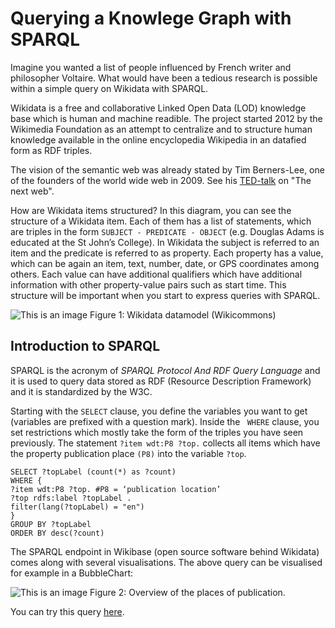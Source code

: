# Querying a Knowlege Graph with SPARQL

Imagine you wanted a list of people influenced by French writer and philosopher Voltaire. What would have been a tedious research is possible within a simple query on Wikidata with SPARQL.

Wikidata is a free and collaborative Linked Open Data (LOD) knowledge base which is human and machine readible. The project started 2012 by the Wikimedia Foundation as an attempt to centralize and to structure human knowledge available in the online encyclopedia Wikipedia in an datafied form as RDF triples. 

The vision of the semantic web was already stated by Tim Berners-Lee, one of the founders of the world wide web in 2009. See his [TED-talk](https://www.youtube.com/watch?v=OM6XIICm_qo) on "The next web".

How are Wikidata items structured?  In this diagram, you can see the structure of a Wikidata item. Each of them has a list of statements, which are triples in the form 
```SUBJECT - PREDICATE - OBJECT``` (e.g. Douglas Adams is educated at the St John’s College). In Wikidata the subject is referred to an item and the predicate is referred to as property. Each property has a value, which can be again an item, text, number, date, or GPS coordinates among others. Each value can have additional qualifiers which have additional information with other property-value pairs such as start time. This structure will be important when you start to express queries with SPARQL.

![This is an image](https://upload.wikimedia.org/wikipedia/commons/thumb/a/ae/Datamodel_in_Wikidata.svg/1280px-Datamodel_in_Wikidata.svg.png)
Figure 1: Wikidata datamodel (Wikicommons)

## Introduction to SPARQL

SPARQL is the acronym of _SPARQL Protocol And RDF Query Language_ and it is used to query data stored as RDF (Resource Description Framework) and it is standardized by the W3C.

Starting with the `SELECT` clause, you define the variables you want to get (variables are prefixed with a question mark). Inside the ` WHERE` clause, you set restrictions which mostly take the form of the triples you have seen previously. The statement `?item wdt:P8 ?top.` collects all items which have the property publication place `(P8)`  into the variable `?top`. 

```
SELECT ?topLabel (count(*) as ?count)
WHERE {
?item wdt:P8 ?top. #P8 = ‘publication location’
?top rdfs:label ?topLabel .
filter(lang(?topLabel) = "en")
}
GROUP BY ?topLabel
ORDER BY desc(?count)
``` 

The SPARQL endpoint in Wikibase (open source software behind Wikidata) comes along with several visualisations. The above query can be visualised for example in a BubbleChart: 

![This is an image](https://www.mimotext.uni-trier.de/application/files/7216/4820/6455/query1_overview_publication_places.png)
Figure 2: Overview of the places of publication.


You can try this query [here](https://tinyurl.com/y9w4wzkr).
